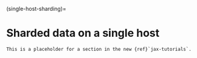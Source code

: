 (single-host-sharding)=
# Sharded data on a single host

```{note}
This is a placeholder for a section in the new {ref}`jax-tutorials`.
```
